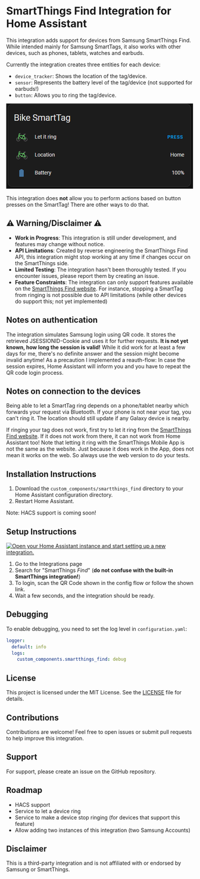 # SmartThings Find Integration for Home Assistant

This integration adds support for devices from Samsung SmartThings Find. While intended mainly for Samsung SmartTags, it also works with other devices, such as phones, tablets, watches and earbuds.

Currently the integration creates three entities for each device:
* `device_tracker`: Shows the location of the tag/device.
* `sensor`: Represents the battery level of the tag/device (not supported for earbuds!)
* `button`: Allows you to ring the tag/device.

![screenshot](media/screenshot_1.png)

This integration does **not** allow you to perform actions based on button presses on the SmartTag! There are other ways to do that.


## ⚠️ Warning/Disclaimer ⚠️

- **Work in Progress**: This integration is still under development, and features may change without notice.
- **API Limitations**: Created by reverse engineering the SmartThings Find API, this integration might stop working at any time if changes occur on the SmartThings side.
- **Limited Testing**: The integration hasn't been thoroughly tested. If you encounter issues, please report them by creating an issue.
- **Feature Constraints**: The integration can only support features available on the [SmartThings Find website](https://smartthingsfind.samsung.com/). For instance, stopping a SmartTag from ringing is not possible due to API limitations (while other devices do support this; not yet implemented)

## Notes on authentication
The integration simulates Samsung login using QR code. It stores the retrieved JSESSIONID-Cookie and uses it for further requests. **It is not yet known, how long the session is valid!** While it did work for at least a few days for me, there's no definite answer and the session might become invalid anytime! As a precaution I implemented a reauth-flow: In case the session expires, Home Assistant will inform you and you have to repeat the QR code login process.

## Notes on connection to the devices
Being able to let a SmartTag ring depends on a phone/tablet nearby which forwards your request via Bluetooth. If your phone is not near your tag, you can't ring it. The location should still update if any Galaxy device is nearby. 

If ringing your tag does not work, first try to let it ring from the [SmartThings Find website](https://smartthingsfind.samsung.com/). If it does not work from there, it can not work from Home Assistant too! Note that letting it ring with the SmartThings Mobile App is not the same as the website. Just because it does work in the App, does not mean it works on the web. So always use the web version to do your tests.

## Installation Instructions

1. Download the `custom_components/smartthings_find` directory to your Home Assistant configuration directory.
2. Restart Home Assistant.

Note: HACS support is coming soon!

## Setup Instructions

[![Open your Home Assistant instance and start setting up a new integration.](https://my.home-assistant.io/badges/config_flow_start.svg)](https://my.home-assistant.io/redirect/config_flow_start/?domain=smartthings_find)

1. Go to the Integrations page
2. Search for "SmartThings *Find*" (**do not confuse with the built-in SmartThings integration!**)
3. To login, scan the QR Code shown in the config flow or follow the shown link.
4. Wait a few seconds, and the integration should be ready.

## Debugging

To enable debugging, you need to set the log level in `configuration.yaml`:

```yaml
logger:
  default: info
  logs:
    custom_components.smartthings_find: debug
```

## License

This project is licensed under the MIT License. See the [LICENSE](LICENSE) file for details.

## Contributions

Contributions are welcome! Feel free to open issues or submit pull requests to help improve this integration.

## Support

For support, please create an issue on the GitHub repository.

## Roadmap

- HACS support
- Service to let a device ring
- Service to make a device stop ringing (for devices that support this feature)
- Allow adding two instances of this integration (two Samsung Accounts)

## Disclaimer

This is a third-party integration and is not affiliated with or endorsed by Samsung or SmartThings.
